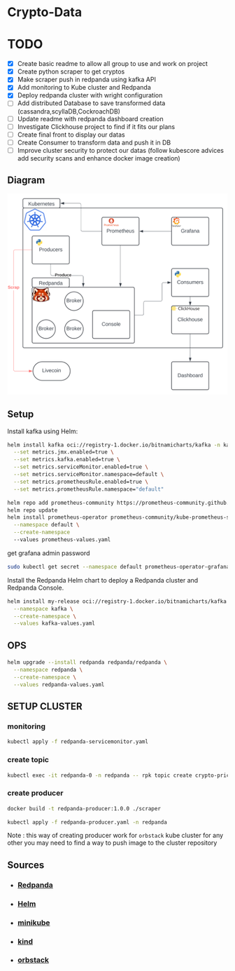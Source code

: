 # Crypto-Data

# TODO

- [x] Create basic readme to allow all group to use and work on project
- [x] Create python scraper to get cryptos
- [x] Make scraper push in redpanda using kafka API
- [x] Add monitoring to Kube cluster and Redpanda
- [x] Deploy redpanda cluster with wright configuration
- [ ] Add distributed Database to save transformed data (cassandra,scyllaDB,CockroachDB)
- [ ] Update readme with redpanda dashboard creation
- [ ] Investigate Clickhouse project to find if it fits our plans
- [ ] Create final front to display our datas
- [ ] Create Consumer to transform data and push it in DB
- [ ] Improve cluster security to protect our datas (follow kubescore advices add security scans and enhance docker image creation)

## Diagram ## 

![Diagram](./images/schema.svg)


## Setup ## 

Install kafka using Helm:

```bash
helm install kafka oci://registry-1.docker.io/bitnamicharts/kafka -n kafka\
  --set metrics.jmx.enabled=true \
  --set metrics.kafka.enabled=true \
  --set metrics.serviceMonitor.enabled=true \
  --set metrics.serviceMonitor.namespace=default \
  --set metrics.prometheusRule.enabled=true \
  --set metrics.prometheusRule.namespace="default"
```

```bash
helm repo add prometheus-community https://prometheus-community.github.io/helm-charts
helm repo update
helm install prometheus-operator prometheus-community/kube-prometheus-stack \
  --namespace default \
  --create-namespace
  --values prometheus-values.yaml
```


get grafana admin password
```bash
sudo kubectl get secret --namespace default prometheus-operator-grafana  -o jsonpath="{.data.admin-password}" | base64 --decode ; echo
```

Install the Redpanda Helm chart to deploy a Redpanda cluster and Redpanda Console.

```bash
helm install my-release oci://registry-1.docker.io/bitnamicharts/kafka \
  --namespace kafka \
  --create-namespace \
  --values kafka-values.yaml
```

## OPS ##

```bash
helm upgrade --install redpanda redpanda/redpanda \
  --namespace redpanda \
  --create-namespace \
  --values redpanda-values.yaml
```

## SETUP CLUSTER ##

### monitoring

```bash
kubectl apply -f redpanda-servicemonitor.yaml
```

### create topic 

```bash
kubectl exec -it redpanda-0 -n redpanda -- rpk topic create crypto-prices --partitions 3 -c compression.type=lz4 
```

### create producer

``` bash
docker build -t redpanda-producer:1.0.0 ./scraper  
```

``` bash
kubectl apply -f redpanda-producer.yaml -n redpanda 
```

Note : this way of creating producer work for `orbstack` kube cluster for any other you may need to find a way to push image to the cluster repository

## Sources ##

- ### [Redpanda](https://docs.redpanda.com/current/deploy/deployment-option/self-hosted/kubernetes/k-production-deployment/)
- ### [Helm](https://helm.sh/docs/)
- ### [minikube](https://minikube.sigs.k8s.io/docs/start/?arch=%2Fmacos%2Farm64%2Fstable%2Fbinary+download)
- ### [kind](https://kind.sigs.k8s.io/)
- ### [orbstack](https://orbstack.dev/download)